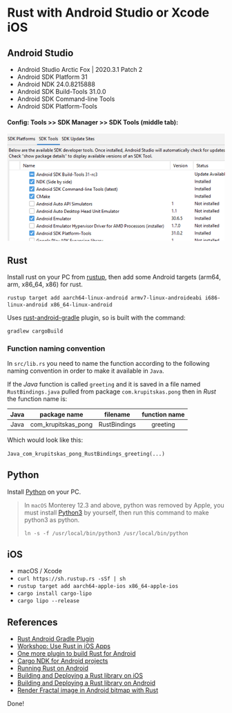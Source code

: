 # Rust with Android Studio or Xcode iOS


## Android Studio

* Android Studio Arctic Fox | 2020.3.1 Patch 2
* Android SDK Platform 31
* Android NDK 24.0.8215888
* Android SDK Build-Tools 31.0.0
* Android SDK Command-line Tools
* Android SDK Platform-Tools

#### Config: Tools >> SDK Manager >>  SDK Tools (middle tab):

![img](./sdk.png)

## Rust

Install rust on your PC from [rustup](https://rustup.rs), 
then add some Android targets (arm64, arm, x86_64, x86) for rust.
```
rustup target add aarch64-linux-android armv7-linux-androideabi i686-linux-android x86_64-linux-android
```
Uses [rust-android-gradle](https://github.com/mozilla/rust-android-gradle) plugin, so is built with the command:
```cli
gradlew cargoBuild
```

### Function naming convention

In `src/lib.rs` you need to name the function according to the following naming convention in order to make it available in `Java`.

If the _Java_ function is called `greeting` and it is saved in a file named `RustBindings.java` pulled from package `com.krupitskas.pong` then in _Rust_ the function name is:

| Java |    package name     |   filename   | function name |
| :--: | :-----------------: | :----------: | :-----------: |
| Java | com_krupitskas_pong | RustBindings |   greeting    |

Which would look like this:

`Java_com_krupitskas_pong_RustBindings_greeting(...)`

## Python

Install [Python](https://www.python.org/downloads/) on your PC.

> In `macOS` Monterey 12.3 and above, python was removed by Apple, you must install [Python3](https://www.python.org/downloads/) by yourself, then run this command to make python3 as python.
> ```
> ln -s -f /usr/local/bin/python3 /usr/local/bin/python
> ```

## iOS

- macOS / Xcode
- `curl https://sh.rustup.rs -sSf | sh`
- `rustup target add aarch64-apple-ios x86_64-apple-ios`
- `cargo install cargo-lipo`
- `cargo lipo --release`


## References
- [Rust Android Gradle Plugin](https://github.com/mozilla/rust-android-gradle)
- [Workshop: Use Rust in iOS Apps](https://github.com/thombles/dw2019rust)
- [One more plugin to build Rust for Android](https://dev.to/willir/one-more-plugin-to-build-rust-for-android-125h)
- [Cargo NDK for Android projects](https://github.com/willir/cargo-ndk-android-gradle)
- [Running Rust on Android](https://blog.svgames.pl/article/running-rust-on-android)
- [Building and Deploying a Rust library on iOS](https://mozilla.github.io/firefox-browser-architecture/experiments/2017-09-06-rust-on-ios.html)
- [Building and Deploying a Rust library on Android](https://mozilla.github.io/firefox-browser-architecture/experiments/2017-09-21-rust-on-android.html)
- [Render Fractal image in Android bitmap with Rust](https://hoangpq.github.io/posts/rust-ndk/)


Done!
